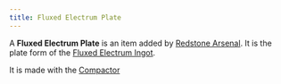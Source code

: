 ```yaml
--- 
title: Fluxed Electrum Plate
--- 
```


A **Fluxed Electrum Plate** is an item added by [Redstone Arsenal](/docs/redstone-arsenal/). It is the plate form of the [Fluxed Electrum Ingot](/docs/redstone-arsenal/materials/fluxed-electrum-ingot).

It is made with the [Compactor](/docs/thermal-expansion/machines/compactor/)
